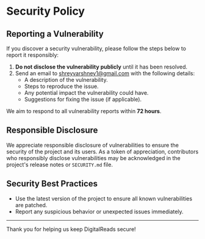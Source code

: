 # Security Policy  

## Reporting a Vulnerability  
If you discover a security vulnerability, please follow the steps below to report it responsibly:  

1. **Do not disclose the vulnerability publicly** until it has been resolved.  
2. Send an email to [shreyvarshney1@gmail.com](mailto:shreyvarshney1@gmail.com) with the following details:  
   - A description of the vulnerability.  
   - Steps to reproduce the issue.  
   - Any potential impact the vulnerability could have.  
   - Suggestions for fixing the issue (if applicable).  

We aim to respond to all vulnerability reports within **72 hours**.  

## Responsible Disclosure  
We appreciate responsible disclosure of vulnerabilities to ensure the security of the project and its users. As a token of appreciation, contributors who responsibly disclose vulnerabilities may be acknowledged in the project's release notes or `SECURITY.md` file.  

## Security Best Practices  
- Use the latest version of the project to ensure all known vulnerabilities are patched.  
- Report any suspicious behavior or unexpected issues immediately.  

---  
Thank you for helping us keep DigitalReads secure!  
